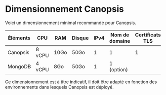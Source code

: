# Dimensionnement Canopsis

Voici un dimensionnement minimal recommandé pour Canopsis. 

Éléments | CPU     | RAM  | Disque | IPv4 | Nom de domaine | Certificats TLS |
---------|---------|------|--------|------|----------------|-----------------|
Canopsis |  8 vCPU | 10Go | 50Go   | 1    | 1              | 1               |
MongoDB  |  4 vCPU |  8Go | 50Go   | 1    | 1 (option)     |                 |

Ce dimensionnement est à titre indicatif, il doit être adapté en fonction des environnements dans lesquels Canopsis est déployé.

